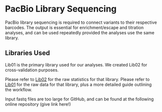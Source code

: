 # PacBio Library Sequencing

PacBio library sequencing is required to connect variants to their respective barcodes. The output is essential for enrichment/escape and titration analyses, and can be used repeatedly provided the analyses use the same library.

## Libraries Used

Lib01 is the primary library used for our analyses. We created Lib02 for cross-validation purposes. 

Please refer to [Lib02](https://github.com/Ortlund-Laboratory/DMS_IgG1Fc/tree/main/PacBio_Library_Sequencing/Lib02) for the raw statistics for that library. Please refer to [Lib01](https://github.com/Ortlund-Laboratory/DMS_IgG1Fc/tree/main/PacBio_Library_Sequencing/Lib01) for the raw data for that library, plus a more detailed guide outlining the workflow.

Input fastq files are too large for GitHub, and can be found at the following online repository (give link here!)
